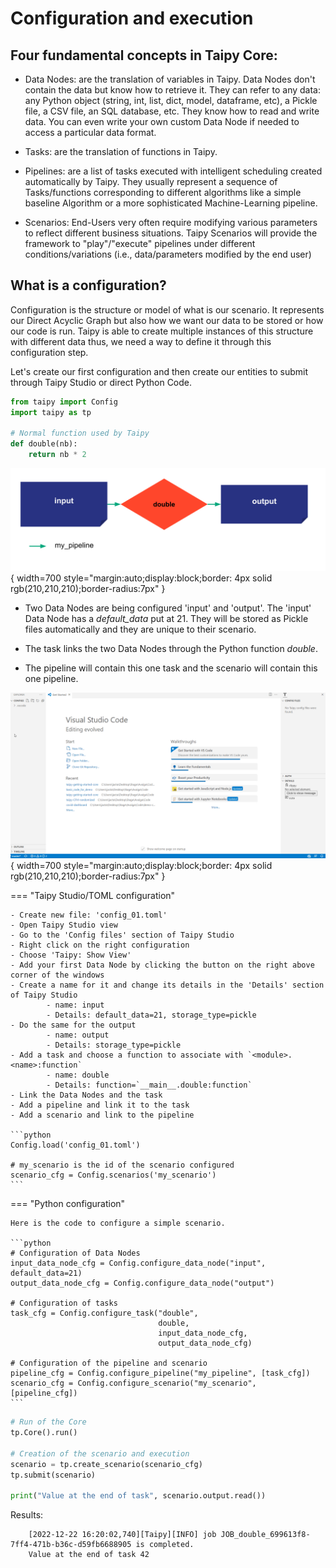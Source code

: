 # Configuration and execution
## Four fundamental concepts in Taipy Core:
- Data Nodes: are the translation of variables in Taipy. Data Nodes don't contain the data but know how to retrieve it. They can refer to any data: any Python object (string, int, list, dict, model, dataframe, etc), a Pickle file, a CSV file, an SQL database, etc. They know how to read and write data. You can even write your own custom Data Node if needed to access a particular data format.

- Tasks: are the translation of functions in Taipy.

- Pipelines: are a list of tasks executed with intelligent scheduling created automatically by Taipy. They usually represent a sequence of Tasks/functions corresponding to different algorithms like a simple baseline Algorithm or a more sophisticated Machine-Learning pipeline.

- Scenarios: End-Users very often require modifying various parameters to reflect different business situations. Taipy Scenarios will provide the framework to "play"/"execute" pipelines under different conditions/variations (i.e., data/parameters modified by the end user)


## What is a configuration?

Configuration is the structure or model of what is our scenario. It represents our Direct Acyclic Graph but also how we want our data to be stored or how our code is run. Taipy is able to create multiple instances of this structure with different data thus, we need a way to define it through this configuration step.


Let's create our first configuration and then create our entities to submit through Taipy Studio or direct Python Code.

```python
from taipy import Config
import taipy as tp

# Normal function used by Taipy
def double(nb):
    return nb * 2
```

![](config_01.svg){ width=700 style="margin:auto;display:block;border: 4px solid rgb(210,210,210);border-radius:7px" }

- Two Data Nodes are being configured 'input' and 'output'. The 'input' Data Node has a _default_data_ put at 21. They will be stored as Pickle files automatically and they are unique to their scenario.

- The task links the two Data Nodes through the Python function _double_.

- The pipeline will contain this one task and the scenario will contain this one pipeline.

![](config_01.gif){ width=700 style="margin:auto;display:block;border: 4px solid rgb(210,210,210);border-radius:7px" }


=== "Taipy Studio/TOML configuration"

    - Create new file: 'config_01.toml'
    - Open Taipy Studio view
    - Go to the 'Config files' section of Taipy Studio
    - Right click on the right configuration
    - Choose 'Taipy: Show View'
    - Add your first Data Node by clicking the button on the right above corner of the windows
    - Create a name for it and change its details in the 'Details' section of Taipy Studio
            - name: input
            - Details: default_data=21, storage_type=pickle
    - Do the same for the output
            - name: output
            - Details: storage_type=pickle
    - Add a task and choose a function to associate with `<module>.<name>:function`
            - name: double
            - Details: function=`__main__.double:function`
    - Link the Data Nodes and the task
    - Add a pipeline and link it to the task
    - Add a scenario and link to the pipeline

    ```python
    Config.load('config_01.toml')

    # my_scenario is the id of the scenario configured
    scenario_cfg = Config.scenarios('my_scenario')
    ```

=== "Python configuration"

    Here is the code to configure a simple scenario.

    ```python
    # Configuration of Data Nodes
    input_data_node_cfg = Config.configure_data_node("input", default_data=21)
    output_data_node_cfg = Config.configure_data_node("output")

    # Configuration of tasks
    task_cfg = Config.configure_task("double",
                                     double,
                                     input_data_node_cfg,
                                     output_data_node_cfg)

    # Configuration of the pipeline and scenario
    pipeline_cfg = Config.configure_pipeline("my_pipeline", [task_cfg])
    scenario_cfg = Config.configure_scenario("my_scenario", [pipeline_cfg])
    ```


```python
# Run of the Core
tp.Core().run()

# Creation of the scenario and execution
scenario = tp.create_scenario(scenario_cfg)
tp.submit(scenario)

print("Value at the end of task", scenario.output.read())
```
Results:
```
    [2022-12-22 16:20:02,740][Taipy][INFO] job JOB_double_699613f8-7ff4-471b-b36c-d59fb6688905 is completed.
    Value at the end of task 42
```    
